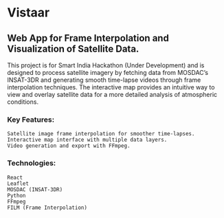 # Vistaar
## Web App for Frame Interpolation and Visualization of Satellite Data.
This project is for Smart India Hackathon (Under Development) and is designed to process satellite imagery by fetching data from MOSDAC’s INSAT-3DR and generating smooth time-lapse videos through frame interpolation techniques. The interactive map provides an intuitive way to view and overlay satellite data for a more detailed analysis of atmospheric conditions.

### Key Features:

    Satellite image frame interpolation for smoother time-lapses.
    Interactive map interface with multiple data layers.
    Video generation and export with FFmpeg.

### Technologies:
    React
    Leaflet
    MOSDAC (INSAT-3DR)
    Python
    FFmpeg
    FILM (Frame Interpolation)
